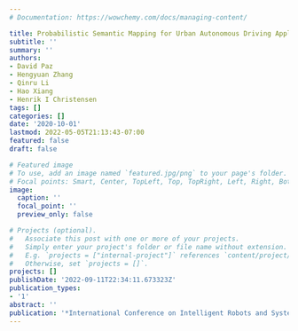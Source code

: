 ```yaml
---
# Documentation: https://wowchemy.com/docs/managing-content/

title: Probabilistic Semantic Mapping for Urban Autonomous Driving Applications
subtitle: ''
summary: ''
authors:
- David Paz
- Hengyuan Zhang
- Qinru Li
- Hao Xiang
- Henrik I Christensen
tags: []
categories: []
date: '2020-10-01'
lastmod: 2022-05-05T21:13:43-07:00
featured: false
draft: false

# Featured image
# To use, add an image named `featured.jpg/png` to your page's folder.
# Focal points: Smart, Center, TopLeft, Top, TopRight, Left, Right, BottomLeft, Bottom, BottomRight.
image:
  caption: ''
  focal_point: ''
  preview_only: false

# Projects (optional).
#   Associate this post with one or more of your projects.
#   Simply enter your project's folder or file name without extension.
#   E.g. `projects = ["internal-project"]` references `content/project/deep-learning/index.md`.
#   Otherwise, set `projects = []`.
projects: []
publishDate: '2022-09-11T22:34:11.673323Z'
publication_types:
- '1'
abstract: ''
publication: '*International Conference on Intelligent Robots and Systems (IROS)*'
---
```

